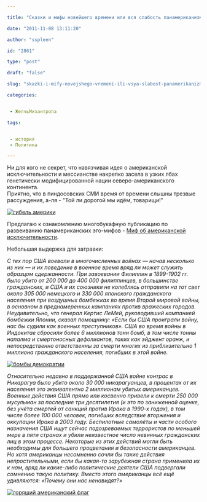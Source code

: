 ```yaml
---

title: "Сказки и мифы новейшего времени или вся слабость панамериканизма"

date: "2011-11-08 13:11:20"

author: "sspleen"

id: "2861"

type: "post"

draft: "false"

slug: "skazki-i-mify-novejshego-vremeni-ili-vsya-slabost-panamerikanizma"

categories:


 - ЖелчьМизантропа

tags:


 - история
 - Политика

---
```

Ни для кого не секрет, что навязчивая идея о американской исключительности и мессианстве накрепко засела в узких лбах генетически модифицированной нации северо-американского континента.  
Приятно, что в пиндосовских СМИ время от времени слышны трезвые рассуждения, а-ля - "Той ли дорогой мы идём, товарищи!"  
  
[![гибель америки](/uploads/2012/06/sick_america.jpg "sick_america")](/uploads/2012/06/sick_america.jpg)  
  
Предлагаю к ознакомлению многобукафную публикацию по развеиванию панамериканских эго-мифов - [Миф об американской исключительности](http://inoforum.ru/inostrannaya_pressa/mif_ob_amerikanskoj_isklyuchitelnosti2/).  
  
Небольшая выдержка для затравки:  
  
_С тех пор США воевали в многочисленных войнах — начав несколько из них — и их поведение в военное время вряд ли может служить образцом сдержанности. При завоевании Филиппин в 1899-1902 гг. было убито от 200 000 до 400 000 филиппинцев, в большинстве гражданских, и США и их союзники не колеблясь отправили на тот свет около 305 000 немецкого и 330 000 японского гражданского населения при воздушных бомбежках во время Второй мировой войны, в основном в преднамеренных кампаниях против вражеских городов. Неудивительно, что генерал Кертис ЛеМей, руководивший кампанией бомбежки Японии, сказал помощнику: «Если бы США проиграли войну, нас бы судили как военных преступников». США во время войны в Индокитае сбросили более 6 миллионов тонн бомб, в том числе тонны напалма и смертоносных дефолиантов, таких как эйджент оранж, и непосредственно ответственны за смерти многих из приблизительно 1 миллиона гражданского населения, погибших в этой войне._  
  
[![бомбы демократии](/uploads/2012/06/unites-states-flag-bomb.thumbnail.png "unites-states-flag-bomb")](/uploads/2012/06/unites-states-flag-bomb.thumbnail.png)  
  
_Относительно недавно в поддержанной США войне контрас в Никарагуа было убито около 30 000 никарагуанцев, в процентах от их населения это эквивалентно 2 миллионам убитых американцев. Военные действия США прямо или косвенно привели к смерти 250 000 мусульман за последние три десятилетия (и это по заниженной оценке, без учёта смертей от санкций против Ирака в 1990-х годах), в том числе более 100 000 человек, погибших вследствие вторжения и оккупации Ирака в 2003 году. Беспилотные самолёты и части особого назначения США ищут сейчас подозреваемых террористов по меньшей мере в пяти странах и убили неизвестное число невинных гражданских лиц в этом процессе. Некоторые из этих действий могли быть необходимы для большего процветания и безопасности американцев. Но хотя американцы несомненно сочли бы такие действия непростительными, если бы какая-то зарубежная страна применила их к нам, вряд ли какие-либо политические деятели США подвергали сомнению такую политику. Вместо этого американцы всё ещё удивляются: «Почему они нас ненавидят?»_  

[![горящий американский флаг](/uploads/2012/06/american_flag_burning.jpg "american_flag_burning")](/uploads/2012/06/american_flag_burning.jpg)